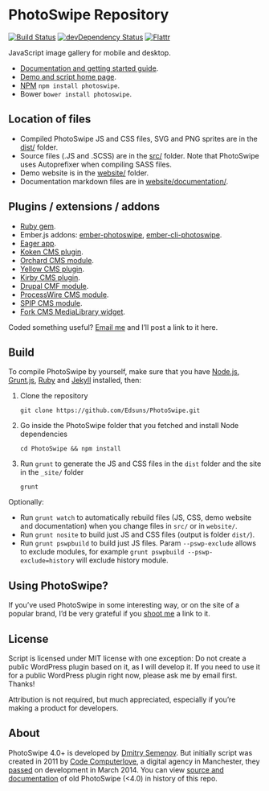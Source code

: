 # PhotoSwipe Repository 

[![Build Status](https://travis-ci.org/dimsemenov/PhotoSwipe.svg)](https://travis-ci.org/dimsemenov/PhotoSwipe) 
[![devDependency Status](https://david-dm.org/dimsemenov/PhotoSwipe/dev-status.svg)](https://david-dm.org/dimsemenov/PhotoSwipe#info=devDependencies)
[![Flattr](http://api.flattr.com/button/flattr-badge-large.png)](http://flattr.com/thing/3698358/dimsemenovPhotoSwipe-on-GitHub)

JavaScript image gallery for mobile and desktop. 

- [Documentation and getting started guide](http://photoswipe.com/documentation/getting-started.html).
- [Demo and script home page](http://photoswipe.com).
- [NPM](https://www.npmjs.com/package/photoswipe) `npm install photoswipe`.
- Bower `bower install photoswipe`.

## Location of files

- Compiled PhotoSwipe JS and CSS files, SVG and PNG sprites are in the [dist/](https://github.com/Edsuns/PhotoSwipe/tree/master/dist) folder.
- Source files (.JS and .SCSS) are in the [src/](https://github.com/Edsuns/PhotoSwipe/tree/master/src) folder.  Note that PhotoSwipe uses Autoprefixer when compiling SASS files.
- Demo website is in the [website/](https://github.com/Edsuns/PhotoSwipe/tree/master/website) folder.
- Documentation markdown files are in [website/documentation/](https://github.com/Edsuns/PhotoSwipe/tree/master/website/documentation).

## Plugins / extensions / addons

- [Ruby gem](https://rubygems.org/gems/photoswipe-rails).
- Ember.js addons: [ember-photoswipe](https://github.com/kaermorchen/ember-photoswipe), [ember-cli-photoswipe](https://github.com/poetic/ember-cli-photoswipe).
- [Eager app](https://eager.io/app/DvuKIoU8iTOt).
- [Koken CMS plugin](https://github.com/DanielMuller/koken-plugin-photoswipe).
- [Orchard CMS module](https://gallery.orchardproject.net/List/Modules/Orchard.Module.Cascade.PhotoSwipe).
- [Yellow CMS plugin](https://github.com/datenstrom/yellow-plugins/tree/master/gallery).
- [Kirby CMS plugin](https://github.com/SiteMarina/guggenheim).
- [Drupal CMF module](https://www.drupal.org/project/photoswipe).
- [ProcessWire CMS module](https://github.com/blynx/MarkupProcesswirePhotoswipe).
- [SPIP CMS module](https://plugins.spip.net/photoswipe.html).
- [Fork CMS MediaLibrary widget](https://github.com/forkcms/forkcms).

Coded something useful? <a href='mailto:diiiimaaaa@gmail.com?subject="PhotoSwipe Plugin"'>Email me</a> and I’ll post a link to it here.

## Build 

To compile PhotoSwipe by yourself, make sure that you have [Node.js](http://nodejs.org/), [Grunt.js](https://github.com/cowboy/grunt), [Ruby](http://www.ruby-lang.org/) and [Jekyll](https://github.com/mojombo/jekyll/) installed, then:

1) Clone the repository

	`git clone https://github.com/Edsuns/PhotoSwipe.git`

2) Go inside the PhotoSwipe folder that you fetched and install Node dependencies

	`cd PhotoSwipe && npm install`

3) Run `grunt` to generate the JS and CSS files in the `dist` folder and the site in the `_site/` folder

	`grunt`

Optionally:

- Run `grunt watch` to automatically rebuild files (JS, CSS, demo website and documentation) when you change files in `src/` or in `website/`.
- Run `grunt nosite` to build just JS and CSS files (output is folder `dist/`).
- Run `grunt pswpbuild` to build just JS files. Param `--pswp-exclude` allows to exclude modules, for example `grunt pswpbuild --pswp-exclude=history` will exclude history module.

## Using PhotoSwipe?

If you’ve used PhotoSwipe in some interesting way, or on the site of a popular brand, I’d be very grateful if you <a href='mailto:diiiimaaaa@gmail.com?subject="Site that uses PhotoSwipe"'>shoot me</a> a link to it.

## License

Script is licensed under MIT license with one exception: Do not create a public WordPress plugin based on it, as I will develop it. If you need to use it for a public WordPress plugin right now, please ask me by email first. Thanks!

Attribution is not required, but much appreciated, especially if you’re making a product for developers.

## About

PhotoSwipe 4.0+ is developed by [Dmitry Semenov](http://twitter.com/dimsemenov). But initially script was created in 2011 by [Code Computerlove](http://www.codecomputerlove.com/), a digital agency in Manchester, they [passed](https://twitter.com/PhotoSwipe/status/444134042787930113) on development in March 2014. You can view [source and documentation](https://github.com/dimsemenov/PhotoSwipe/tree/v3.0.3) of old PhotoSwipe (<4.0) in history of this repo.


